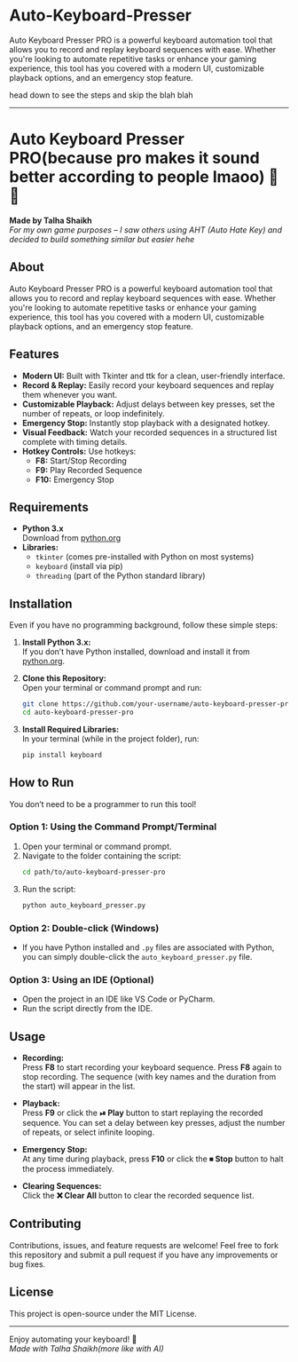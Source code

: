 # Auto-Keyboard-Presser
Auto Keyboard Presser PRO is a powerful keyboard automation tool that allows you to record and replay keyboard sequences with ease. Whether you're looking to automate repetitive tasks or enhance your gaming experience, this tool has you covered with a modern UI, customizable playback options, and an emergency stop feature.


head down to see the steps and skip the blah blah

---

# Auto Keyboard Presser PRO(because pro makes it sound better according to people lmaoo) 🤖✨

**Made by Talha Shaikh**  
_For my own game purposes – I saw others using AHT (Auto Hate Key) and decided to build something similar but easier hehe_

## About

Auto Keyboard Presser PRO is a powerful keyboard automation tool that allows you to record and replay keyboard sequences with ease. Whether you're looking to automate repetitive tasks or enhance your gaming experience, this tool has you covered with a modern UI, customizable playback options, and an emergency stop feature.

## Features

- **Modern UI:** Built with Tkinter and ttk for a clean, user-friendly interface.
- **Record & Replay:** Easily record your keyboard sequences and replay them whenever you want.
- **Customizable Playback:** Adjust delays between key presses, set the number of repeats, or loop indefinitely.
- **Emergency Stop:** Instantly stop playback with a designated hotkey.
- **Visual Feedback:** Watch your recorded sequences in a structured list complete with timing details.
- **Hotkey Controls:** Use hotkeys:
  - **F8:** Start/Stop Recording
  - **F9:** Play Recorded Sequence
  - **F10:** Emergency Stop

## Requirements

- **Python 3.x**  
  Download from [python.org](https://www.python.org/downloads/)
- **Libraries:**
  - `tkinter` (comes pre-installed with Python on most systems)
  - `keyboard` (install via pip)
  - `threading` (part of the Python standard library)

## Installation

Even if you have no programming background, follow these simple steps:

1. **Install Python 3.x:**  
   If you don’t have Python installed, download and install it from [python.org](https://www.python.org/downloads/).

2. **Clone this Repository:**  
   Open your terminal or command prompt and run:
   ```bash
   git clone https://github.com/your-username/auto-keyboard-presser-pro.git
   cd auto-keyboard-presser-pro
   ```

3. **Install Required Libraries:**  
   In your terminal (while in the project folder), run:
   ```bash
   pip install keyboard
   ```

## How to Run

You don’t need to be a programmer to run this tool!

### Option 1: Using the Command Prompt/Terminal

1. Open your terminal or command prompt.
2. Navigate to the folder containing the script:
   ```bash
   cd path/to/auto-keyboard-presser-pro
   ```
3. Run the script:
   ```bash
   python auto_keyboard_presser.py
   ```

### Option 2: Double-click (Windows)

- If you have Python installed and `.py` files are associated with Python, you can simply double-click the `auto_keyboard_presser.py` file.

### Option 3: Using an IDE (Optional)

- Open the project in an IDE like VS Code or PyCharm.
- Run the script directly from the IDE.

## Usage

- **Recording:**  
  Press **F8** to start recording your keyboard sequence. Press **F8** again to stop recording. The sequence (with key names and the duration from the start) will appear in the list.

- **Playback:**  
  Press **F9** or click the **⏯ Play** button to start replaying the recorded sequence. You can set a delay between key presses, adjust the number of repeats, or select infinite looping.

- **Emergency Stop:**  
  At any time during playback, press **F10** or click the **⏹ Stop** button to halt the process immediately.

- **Clearing Sequences:**  
  Click the **❌ Clear All** button to clear the recorded sequence list.

## Contributing

Contributions, issues, and feature requests are welcome! Feel free to fork this repository and submit a pull request if you have any improvements or bug fixes.

## License

This project is open-source under the MIT License.

---

Enjoy automating your keyboard! 🚀  
*Made with  Talha Shaikh(more like with AI)*


